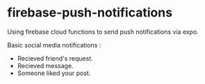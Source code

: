 # firebase-push-notifications
Using firebase cloud functions to send push notifications via expo.

Basic social media notifications : 
- Recieved friend's request.
- Recieved message.
- Someone liked your post.


